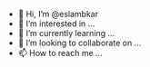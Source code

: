 - 👋 Hi, I’m @eslambkar
- 👀 I’m interested in ...
- 🌱 I’m currently learning ...
- 💞️ I’m looking to collaborate on ...
- 📫 How to reach me ...

<!---
eslambkar/eslambkar is a ✨ special ✨ repository because its `README.md` (this file) appears on your GitHub profile.
You can click the Preview link to take a look at your changes.
--->
